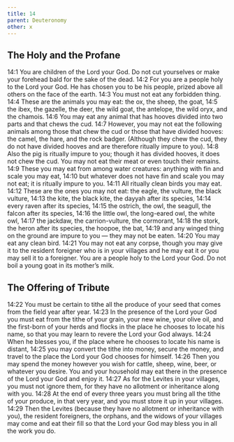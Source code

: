 ```yaml
---
title: 14
parent: Deuteronomy
other: x
---
```


## The Holy and the Profane

<a name="14:1">14:1</a> You are children of the Lord your God. Do not cut yourselves or make your forehead bald for the sake of the dead. <a name="14:2">14:2</a> For you are a people holy to the Lord your God. He has chosen you to be his people, prized above all others on the face of the earth. <a name="14:3">14:3</a> You must not eat any forbidden thing. <a name="14:4">14:4</a> These are the animals you may eat: the ox, the sheep, the goat, <a name="14:5">14:5</a> the ibex, the gazelle, the deer, the wild goat, the antelope, the wild oryx, and the chamois. <a name="14:6">14:6</a> You may eat any animal that has hooves divided into two parts and that chews the cud. <a name="14:7">14:7</a> However, you may not eat the following animals among those that chew the cud or those that have divided hooves: the camel, the hare, and the rock badger. (Although they chew the cud, they do not have divided hooves and are therefore ritually impure to you). <a name="14:8">14:8</a> Also the pig is ritually impure to you; though it has divided hooves, it does not chew the cud. You may not eat their meat or even touch their remains. <a name="14:9">14:9</a> These you may eat from among water creatures: anything with fin and scale you may eat, <a name="14:10">14:10</a> but whatever does not have fin and scale you may not eat; it is ritually impure to you. <a name="14:11">14:11</a> All ritually clean birds you may eat. <a name="14:12">14:12</a> These are the ones you may not eat: the eagle, the vulture, the black vulture, <a name="14:13">14:13</a> the kite, the black kite, the dayyah after its species, <a name="14:14">14:14</a> every raven after its species, <a name="14:15">14:15</a> the ostrich, the owl, the seagull, the falcon after its species, <a name="14:16">14:16</a> the little owl, the long-eared owl, the white owl, <a name="14:17">14:17</a> the jackdaw, the carrion-vulture, the cormorant, <a name="14:18">14:18</a> the stork, the heron after its species, the hoopoe, the bat, <a name="14:19">14:19</a> and any winged thing on the ground are impure to you — they may not be eaten. <a name="14:20">14:20</a> You may eat any clean bird. <a name="14:21">14:21</a> You may not eat any corpse, though you may give it to the resident foreigner who is in your villages and he may eat it or you may sell it to a foreigner. You are a people holy to the Lord your God. Do not boil a young goat in its mother’s milk.

## The Offering of Tribute

<a name="14:22">14:22</a> You must be certain to tithe all the produce of your seed that comes from the field year after year. <a name="14:23">14:23</a> In the presence of the Lord your God you must eat from the tithe of your grain, your new wine, your olive oil, and the first-born of your herds and flocks in the place he chooses to locate his name, so that you may learn to revere the Lord your God always. <a name="14:24">14:24</a> When he blesses you, if the place where he chooses to locate his name is distant, <a name="14:25">14:25</a> you may convert the tithe into money, secure the money, and travel to the place the Lord your God chooses for himself. <a name="14:26">14:26</a> Then you may spend the money however you wish for cattle, sheep, wine, beer, or whatever you desire. You and your household may eat there in the presence of the Lord your God and enjoy it. <a name="14:27">14:27</a> As for the Levites in your villages, you must not ignore them, for they have no allotment or inheritance along with you. <a name="14:28">14:28</a> At the end of every three years you must bring all the tithe of your produce, in that very year, and you must store it up in your villages. <a name="14:29">14:29</a> Then the Levites (because they have no allotment or inheritance with you), the resident foreigners, the orphans, and the widows of your villages may come and eat their fill so that the Lord your God may bless you in all the work you do.
